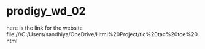 # prodigy_wd_02

here is the link for the website file:///C:/Users/sandhiya/OneDrive/Html%20Project/tic%20tac%20toe%20.html
